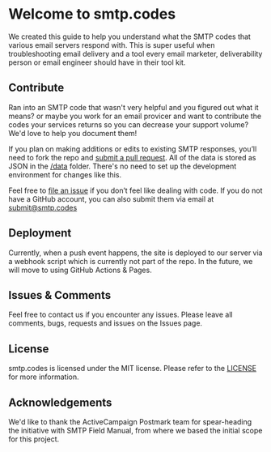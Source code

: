 # Welcome to smtp.codes

We created this guide to help you understand what the SMTP codes that various email servers respond with. This is super useful when troubleshooting email delivery and a tool every email marketer, deliverability person or email engineer should have in their tool kit.

## Contribute

Ran into an SMTP code that wasn't very helpful and you figured out what it means? or maybe you work for an email provicer and want to contribute the codes your services returns so you can decrease your support volume? We'd love to help you document them! 

If you plan on making additions or edits to existing SMTP responses, you’ll need to fork the repo and [submit a pull request](https://help.github.com/en/articles/creating-a-pull-request). All of the data is stored as JSON in the [/data](https://github.com/fm/smtp-codes/tree/main/data) folder. There's no need to set up the development environment for changes like this.

Feel free to [file an issue](https://github.com/fm/smtp-codes/issues/new) if you don’t feel like dealing with code. If you do not have a GitHub account, you can also submit them via email at [submit@smtp.codes](mailto:submit@smtp.codes?subject=New%20code%20submission&body=Full%20SMTP%20response%3A%0AEmail%20provider%2Fserver%20returning%20the%20code%3A%0AAny%20other%20details%3A)

## Deployment
Currently, when a push event happens, the site is deployed to our server via a webhook script which is currently not part of the repo. In the future, we will move to using GitHub Actions & Pages.

## Issues & Comments
Feel free to contact us if you encounter any issues. Please leave all comments, bugs, requests and issues on the Issues page.

## License
smtp.codes is licensed under the MIT license. Please refer to the [LICENSE](https://github.com/fm/smtp-codes/blob/main/LICENSE) for more information.

## Acknowledgements
We'd like to thank the ActiveCampaign Postmark team for spear-heading the initiative with SMTP Field Manual, from where we based the initial scope for this project.